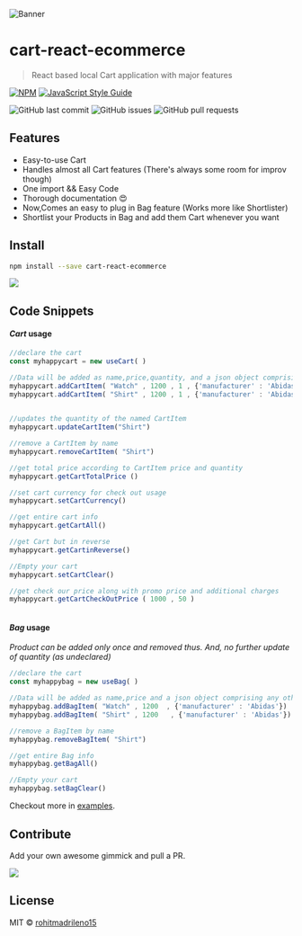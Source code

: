 ![Banner](https://res.cloudinary.com/dlxxe3zdi/image/upload/v1626015416/Cart-react_mbeeuw.png)

# cart-react-ecommerce

> React based local Cart application with major features

[![NPM](https://img.shields.io/npm/v/cart-react-ecommerce.svg)](https://www.npmjs.com/package/cart-react-ecommerce) [![JavaScript Style Guide](https://img.shields.io/badge/code_style-standard-brightgreen.svg)](https://standardjs.com)

![GitHub last commit](https://img.shields.io/github/last-commit/rohitmadrileno15/cart-react-ecommerce)
![GitHub issues](https://img.shields.io/github/issues-raw/rohitmadrileno15/cart-react-ecommerce)
![GitHub pull requests](https://img.shields.io/github/issues-pr/rohitmadrileno15/cart-react-ecommerce)


## Features

- Easy-to-use Cart
- Handles almost all Cart features (There's always some room for improv though)
- One import && Easy Code
- Thorough documentation :heart_eyes:
- Now,Comes an easy to plug in Bag feature (Works more like Shortlister) 
- Shortlist your Products in Bag and add them Cart whenever you want

## Install

```bash
npm install --save cart-react-ecommerce
```

![](https://media.giphy.com/media/1BFEEIo4h1BuTH8eqP/giphy.gif)


## Code Snippets

#### *Cart* usage

```jsx
//declare the cart
const myhappycart = new useCart( )

//Data will be added as name,price,quantity, and a json object comprising any other info
myhappycart.addCartItem( "Watch" , 1200 , 1 , {'manufacturer' : 'Abidas'})
myhappycart.addCartItem( "Shirt" , 1200 , 1 , {'manufacturer' : 'Abidas'})

  
//updates the quantity of the named CartItem
myhappycart.updateCartItem("Shirt")

//remove a CartItem by name
myhappycart.removeCartItem( "Shirt")

//get total price according to CartItem price and quantity
myhappycart.getCartTotalPrice ()

//set cart currency for check out usage
myhappycart.setCartCurrency()

//get entire cart info
myhappycart.getCartAll()

//get Cart but in reverse
myhappycart.getCartinReverse()

//Empty your cart
myhappycart.setCartClear()

//get check our price along with promo price and additional charges
myhappycart.getCartCheckOutPrice ( 1000 , 50 )



```

#### *Bag* usage

*Product can be added only once and removed thus. And, no further update of quantity (as undeclared)*

```jsx
//declare the cart
const myhappybag = new useBag( )

//Data will be added as name,price and a json object comprising any other info
myhappybag.addBagItem( "Watch" , 1200  , {'manufacturer' : 'Abidas'})
myhappybag.addBagItem( "Shirt" , 1200   , {'manufacturer' : 'Abidas'})

//remove a BagItem by name
myhappybag.removeBagItem( "Shirt")

//get entire Bag info
myhappybag.getBagAll()

//Empty your cart
myhappybag.setBagClear()


```

Checkout more in [examples](https://github.com/rohitmadrileno15/cart-react-ecommerce/tree/master/example).

## Contribute

Add your own awesome gimmick and pull a PR.


![](https://media.giphy.com/media/8X2kIbRJZQkdXt46ur/giphy.gif)

## License

MIT © [rohitmadrileno15](https://github.com/rohitmadrileno15)

